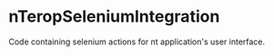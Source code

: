 nTeropSeleniumIntegration
=========================

Code containing selenium actions for nt application's user interface.
